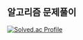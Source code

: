 ## 알고리즘 문제풀이


[![Solved.ac Profile](http://mazassumnida.wtf/api/v2/generate_badge?boj=noel7781)](https://solved.ac/noel7781/)
